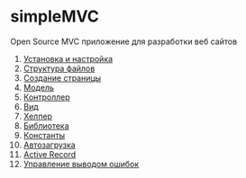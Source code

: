 simpleMVC
=========

Open Source MVC приложение для разработки веб сайтов

<ol>
	<li><a href="https://github.com/zombiQWERTY/simpleMVC/wiki/%D0%A3%D1%81%D1%82%D0%B0%D0%BD%D0%BE%D0%B2%D0%BA%D0%B0-%D0%B8-%D0%BD%D0%B0%D1%81%D1%82%D1%80%D0%BE%D0%B9%D0%BA%D0%B0">Установка и настройка</a></li>
	<li><a href="https://github.com/zombiQWERTY/simpleMVC/wiki/%D0%A1%D1%82%D1%80%D1%83%D0%BA%D1%82%D1%83%D1%80%D0%B0-%D1%84%D0%B0%D0%B9%D0%BB%D0%BE%D0%B2">Структура файлов</a></li>
	<li><a href="https://github.com/zombiQWERTY/simpleMVC/wiki/%D0%A1%D0%BE%D0%B7%D0%B4%D0%B0%D0%BD%D0%B8%D0%B5-%D1%81%D1%82%D1%80%D0%B0%D0%BD%D0%B8%D1%86%D1%8B">Создание страницы</a></li>
	<li><a href="https://github.com/zombiQWERTY/simpleMVC/wiki/%D0%9C%D0%BE%D0%B4%D0%B5%D0%BB%D1%8C">Модель</a></li>
	<li><a href="https://github.com/zombiQWERTY/simpleMVC/wiki/%D0%9A%D0%BE%D0%BD%D1%82%D1%80%D0%BE%D0%BB%D0%BB%D0%B5%D1%80">Контроллер</a></li>
	<li><a href="https://github.com/zombiQWERTY/simpleMVC/wiki/%D0%92%D0%B8%D0%B4">Вид</a></li>
	<li><a href="https://github.com/zombiQWERTY/simpleMVC/wiki/%D0%A5%D0%B5%D0%BB%D0%BF%D0%B5%D1%80">Хелпер</a></li>
	<li><a href="https://github.com/zombiQWERTY/simpleMVC/wiki/%D0%91%D0%B8%D0%B1%D0%BB%D0%B8%D0%BE%D1%82%D0%B5%D0%BA%D0%B0">Библиотека</a></li>
	<li><a href="https://github.com/zombiQWERTY/simpleMVC/wiki/%D0%9A%D0%BE%D0%BD%D1%81%D1%82%D0%B0%D0%BD%D1%82%D1%8B">Константы</a></li>
	<li><a href="https://github.com/zombiQWERTY/simpleMVC/wiki/%D0%90%D0%B2%D1%82%D0%BE%D0%B7%D0%B0%D0%B3%D1%80%D1%83%D0%B7%D0%BA%D0%B0">Автозагрузка</a></li>
	<li><a href="https://github.com/zombiQWERTY/simpleMVC/wiki/Active-Record">Active Record</a></li>
	<li><a href="https://github.com/zombiQWERTY/simpleMVC/wiki/%D0%9E%D1%88%D0%B8%D0%B1%D0%BA%D0%B8">Управление выводом ошибок</a></li>
</ol>
